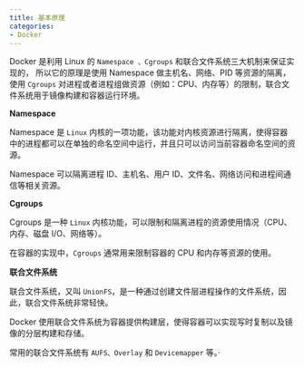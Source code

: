 ```yaml
---
title: 基本原理
categories: 
- Docker
---
```


Docker 是利用 Linux 的 `Namespace 、Cgroups` 和联合文件系统三大机制来保证实现的， 所以它的原理是使用 Namespace 做主机名、网络、PID 等资源的隔离，使用 `Cgroups` 对进程或者进程组做资源（例如：CPU、内存等）的限制，联合文件系统用于镜像构建和容器运行环境。

**Namespace**

Namespace 是 `Linux` 内核的一项功能，该功能对内核资源进行隔离，使得容器中的进程都可以在单独的命名空间中运行，并且只可以访问当前容器命名空间的资源。

Namespace 可以隔离进程 ID、主机名、用户 ID、文件名、网络访问和进程间通信等相关资源。

**Cgroups**

Cgroups 是一种 `Linux` 内核功能，可以限制和隔离进程的资源使用情况（CPU、内存、磁盘 I/O、网络等）。

在容器的实现中，`Cgroups` 通常用来限制容器的 CPU 和内存等资源的使用。

**联合文件系统**

联合文件系统，又叫 `UnionFS`，是一种通过创建文件层进程操作的文件系统，因此，联合文件系统非常轻快。

Docker 使用联合文件系统为容器提供构建层，使得容器可以实现写时复制以及镜像的分层构建和存储。

常用的联合文件系统有 `AUFS、Overlay` 和 `Devicemapper` 等。·
